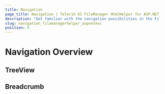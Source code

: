 ```yaml
---
title: Navigation
page_title: Navigation | Telerik UI FileManager HtmlHelper for ASP.NET MVC
description: "Get familiar with the navigation possibilities in the FileManager and how you can drill down to the specific file you need to manipulate with."
slug: navigation_filemanagerhelper_aspnetmvc
position: 5
---
```


# Navigation Overview

## TreeView
## Breadcrumb
